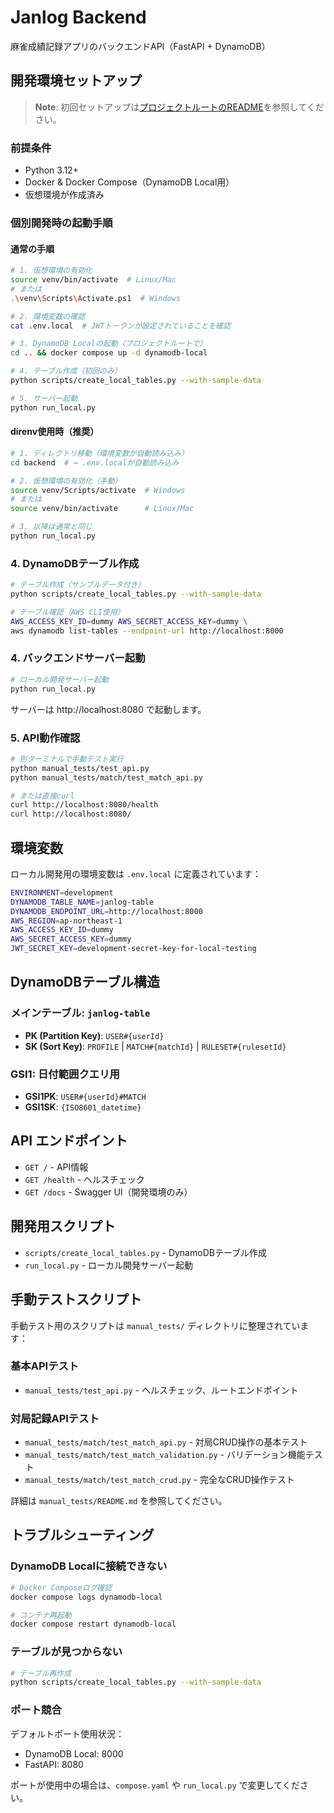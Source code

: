 # Janlog Backend

麻雀成績記録アプリのバックエンドAPI（FastAPI + DynamoDB）

## 開発環境セットアップ

> **Note**: 初回セットアップは[プロジェクトルートのREADME](../README.md)を参照してください。

### 前提条件

- Python 3.12+
- Docker & Docker Compose（DynamoDB Local用）
- 仮想環境が作成済み

### 個別開発時の起動手順

#### 通常の手順
```bash
# 1. 仮想環境の有効化
source venv/bin/activate  # Linux/Mac
# または
.\venv\Scripts\Activate.ps1  # Windows

# 2. 環境変数の確認
cat .env.local  # JWTトークンが設定されていることを確認

# 3. DynamoDB Localの起動（プロジェクトルートで）
cd .. && docker compose up -d dynamodb-local

# 4. テーブル作成（初回のみ）
python scripts/create_local_tables.py --with-sample-data

# 5. サーバー起動
python run_local.py
```

#### direnv使用時（推奨）
```bash
# 1. ディレクトリ移動（環境変数が自動読み込み）
cd backend  # → .env.localが自動読み込み

# 2. 仮想環境の有効化（手動）
source venv/Scripts/activate  # Windows
# または
source venv/bin/activate      # Linux/Mac

# 3. 以降は通常と同じ
python run_local.py
```

### 4. DynamoDBテーブル作成

```bash
# テーブル作成（サンプルデータ付き）
python scripts/create_local_tables.py --with-sample-data

# テーブル確認（AWS CLI使用）
AWS_ACCESS_KEY_ID=dummy AWS_SECRET_ACCESS_KEY=dummy \
aws dynamodb list-tables --endpoint-url http://localhost:8000
```

### 4. バックエンドサーバー起動

```bash
# ローカル開発サーバー起動
python run_local.py
```

サーバーは http://localhost:8080 で起動します。

### 5. API動作確認

```bash
# 別ターミナルで手動テスト実行
python manual_tests/test_api.py
python manual_tests/match/test_match_api.py

# または直接curl
curl http://localhost:8080/health
curl http://localhost:8080/
```

## 環境変数

ローカル開発用の環境変数は `.env.local` に定義されています：

```bash
ENVIRONMENT=development
DYNAMODB_TABLE_NAME=janlog-table
DYNAMODB_ENDPOINT_URL=http://localhost:8000
AWS_REGION=ap-northeast-1
AWS_ACCESS_KEY_ID=dummy
AWS_SECRET_ACCESS_KEY=dummy
JWT_SECRET_KEY=development-secret-key-for-local-testing
```

## DynamoDBテーブル構造

### メインテーブル: `janlog-table`

- **PK (Partition Key)**: `USER#{userId}`
- **SK (Sort Key)**: `PROFILE` | `MATCH#{matchId}` | `RULESET#{rulesetId}`

### GSI1: 日付範囲クエリ用

- **GSI1PK**: `USER#{userId}#MATCH`
- **GSI1SK**: `{ISO8601_datetime}`

## API エンドポイント

- `GET /` - API情報
- `GET /health` - ヘルスチェック
- `GET /docs` - Swagger UI（開発環境のみ）

## 開発用スクリプト

- `scripts/create_local_tables.py` - DynamoDBテーブル作成
- `run_local.py` - ローカル開発サーバー起動

## 手動テストスクリプト

手動テスト用のスクリプトは `manual_tests/` ディレクトリに整理されています：

### 基本APIテスト
- `manual_tests/test_api.py` - ヘルスチェック、ルートエンドポイント

### 対局記録APIテスト
- `manual_tests/match/test_match_api.py` - 対局CRUD操作の基本テスト
- `manual_tests/match/test_match_validation.py` - バリデーション機能テスト
- `manual_tests/match/test_match_crud.py` - 完全なCRUD操作テスト

詳細は `manual_tests/README.md` を参照してください。

## トラブルシューティング

### DynamoDB Localに接続できない

```bash
# Docker Composeログ確認
docker compose logs dynamodb-local

# コンテナ再起動
docker compose restart dynamodb-local
```

### テーブルが見つからない

```bash
# テーブル再作成
python scripts/create_local_tables.py --with-sample-data
```

### ポート競合

デフォルトポート使用状況：
- DynamoDB Local: 8000
- FastAPI: 8080

ポートが使用中の場合は、`compose.yaml` や `run_local.py` で変更してください。